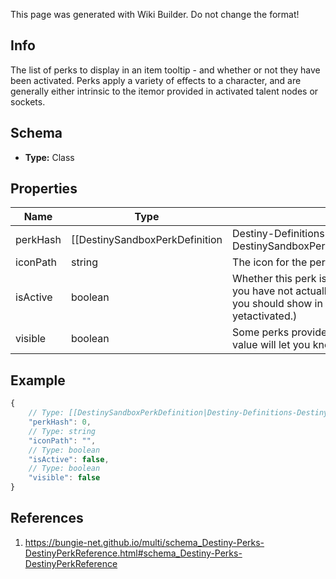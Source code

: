 <span class="wiki-builder">This page was generated with Wiki Builder. Do not change the format!</span>

## Info
The list of perks to display in an item tooltip - and whether or not they have been activated. Perks apply a variety of effects to a character, and are generally either intrinsic to the itemor provided in activated talent nodes or sockets.

## Schema
* **Type:** Class

## Properties
Name | Type | Description
---- | ---- | -----------
perkHash | [[DestinySandboxPerkDefinition|Destiny-Definitions-DestinySandboxPerkDefinition]]:ManifestDefinition:integer:uint32 | The hash identifier for the perk, which can be used to look up DestinySandboxPerkDefinition if it exists.Be warned, perks frequently do not have user-viewable information.  You should examine whether you actuallyfound a name/description in the perk's definition before you show it to the user.
iconPath | string | The icon for the perk.
isActive | boolean | Whether this perk is currently active.  (We may return perks that you have not actually activated yet:these represent perks that you should show in the item's tooltip, but that the user has not yetactivated.)
visible | boolean | Some perks provide benefits, but aren't visible in the UI.  This value will let you know if this isperk should be shown in your UI.

## Example
```javascript
{
    // Type: [[DestinySandboxPerkDefinition|Destiny-Definitions-DestinySandboxPerkDefinition]]:ManifestDefinition:integer:uint32
    "perkHash": 0,
    // Type: string
    "iconPath": "",
    // Type: boolean
    "isActive": false,
    // Type: boolean
    "visible": false
}

```

## References
1. https://bungie-net.github.io/multi/schema_Destiny-Perks-DestinyPerkReference.html#schema_Destiny-Perks-DestinyPerkReference
